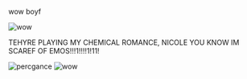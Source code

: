 wow boyf

![wow](https://github.com/user-attachments/assets/87f6ed41-4986-4941-97ca-6a632fbf8509)


TEHYRE PLAYING MY CHEMICAL ROMANCE, NICOLE YOU KNOW IM SCAREF OF EMOS!!!1!!!!1!11!

![percgance](https://github.com/user-attachments/assets/0a5b8f25-074d-43b1-ac99-a7d452f49d63)
![wow](https://github.com/user-attachments/assets/68d5143f-2a42-4683-baf7-30ee8b810405)
